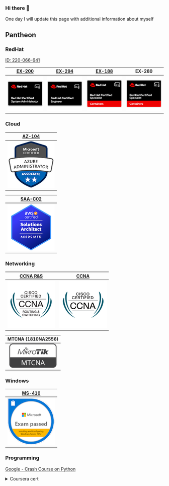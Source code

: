### Hi there 👋

<!--
**alextitov1/alextitov1** is a ✨ _special_ ✨ repository because its `README.md` (this file) appears on your GitHub profile.

Here are some ideas to get you started:

- 🔭 I’m currently working on ...
- 🌱 I’m currently learning ...
- 👯 I’m looking to collaborate on ...
- 🤔 I’m looking for help with ...
- 💬 Ask me about ...
- 📫 How to reach me: ...
- 😄 Pronouns: ...
- ⚡ Fun fact: ...
-->
One day I will update this page with additional information about myself

## Pantheon

### RedHat

[ID: 220-066-641](https://rhtapps.redhat.com/verify?certId=220-066-641)

[EX-200](https://www.credly.com/badges/b6f62196-6210-4c63-a077-a8b5cc72236e/public_url) | [EX-294](https://www.credly.com/badges/e6937583-524c-42df-a13c-415c87c4a2b4/public_url) | [EX-188](https://www.credly.com/badges/290d178c-85e2-4c77-aec4-9d8d0682762f/public_url) | EX-280
:-----:|:------:|:------:|:----------:|
![](images/ex-200.png) |![](images/ex-294.png)  |![](images/ex-188.png)  |![](images/ex-188.png)  |

### Cloud

[AZ-104](https://www.credly.com/badges/775480a0-ef71-4c4a-b432-918a5ec34278/public_url)|
:-------------------------:|
![](images/az-104.png)  |

[SAA-C02](https://www.credly.com/badges/7c52e231-3a1e-47ef-b6ac-e710fa1e15d2/public_url)|
:-------------------------:|
![](images/aws-csaa.png)  |

### Networking

[CCNA R&S](https://www.credly.com/badges/8973359b-c731-4218-8e10-23a8eb0a309b/public_url)| [CCNA](https://www.credly.com/badges/8f6a8f05-8758-4b4f-b6c0-352ec3dfae92/public_url)
:-------------------------:|:----------:|
![](images/ccnars.png)  | ![](images/ccna.png)

MTCNA (1810NA2556)|
:-------------------------:|
![](images/mikrotik.png)  |

### Windows
[MS-410](https://www.credly.com/badges/80f6d7ac-7677-423c-9193-c3f02ef0aee3/public_url)|
:-------------------------:|
![](images/ms-410.png)  |


### Programming
[Google - Crash Course on Python](https://www.coursera.org/account/accomplishments/verify/J7VRJTVTY7B5)

<details>
<summary>Coursera cert</summary>

![](images/coursera-python.png)

</details>
